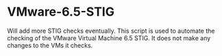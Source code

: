# VMware-6.5-STIG
Will add more STIG checks eventually.
This script is used to automate the checking of the VMware Virtual Machine 6.5 STIG.
It does not make any changes to the VMs it checks.
